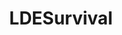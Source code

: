---
title: LDESurvival
crosslinks:
- LastDayonEarthGame
- livven
- playrust
- '2013'
- me_irl
- ClashRoyale
- titlegore
- qoao8n
---